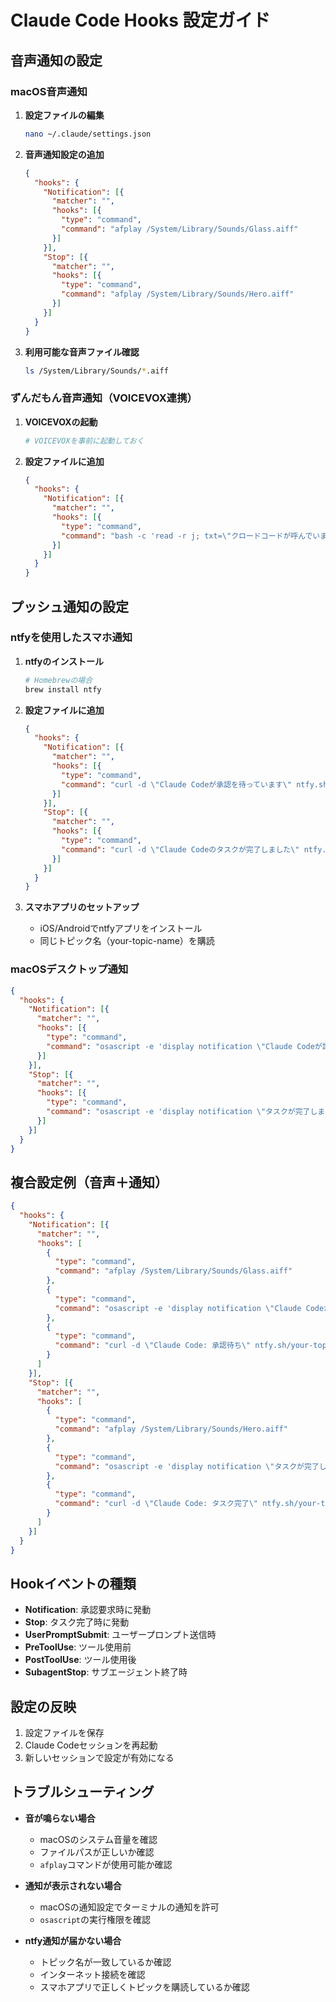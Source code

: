 # Claude Code Hooks 設定ガイド

## 音声通知の設定

### macOS音声通知

1. **設定ファイルの編集**
   ```bash
   nano ~/.claude/settings.json
   ```

2. **音声通知設定の追加**
   ```json
   {
     "hooks": {
       "Notification": [{
         "matcher": "",
         "hooks": [{
           "type": "command",
           "command": "afplay /System/Library/Sounds/Glass.aiff"
         }]
       }],
       "Stop": [{
         "matcher": "",
         "hooks": [{
           "type": "command",
           "command": "afplay /System/Library/Sounds/Hero.aiff"
         }]
       }]
     }
   }
   ```

3. **利用可能な音声ファイル確認**
   ```bash
   ls /System/Library/Sounds/*.aiff
   ```

### ずんだもん音声通知（VOICEVOX連携）

1. **VOICEVOXの起動**
   ```bash
   # VOICEVOXを事前に起動しておく
   ```

2. **設定ファイルに追加**
   ```json
   {
     "hooks": {
       "Notification": [{
         "matcher": "",
         "hooks": [{
           "type": "command",
           "command": "bash -c 'read -r j; txt=\"クロードコードが呼んでいます。\"; f=$(mktemp /tmp/vv_XXXXXX.wav); curl -s -X POST \"http://127.0.0.1:50021/audio_query?speaker=1\" --get --data-urlencode text=\"${txt}\" | curl -s -X POST -H \"Content-Type: application/json\" -d @- \"http://127.0.0.1:50021/synthesis?speaker=1\" -o \"$f\"; afplay \"$f\"; rm \"$f\"'"
         }]
       }]
     }
   }
   ```

## プッシュ通知の設定

### ntfyを使用したスマホ通知

1. **ntfyのインストール**
   ```bash
   # Homebrewの場合
   brew install ntfy
   ```

2. **設定ファイルに追加**
   ```json
   {
     "hooks": {
       "Notification": [{
         "matcher": "",
         "hooks": [{
           "type": "command",
           "command": "curl -d \"Claude Codeが承認を待っています\" ntfy.sh/your-topic-name"
         }]
       }],
       "Stop": [{
         "matcher": "",
         "hooks": [{
           "type": "command",
           "command": "curl -d \"Claude Codeのタスクが完了しました\" ntfy.sh/your-topic-name"
         }]
       }]
     }
   }
   ```

3. **スマホアプリのセットアップ**
   - iOS/Androidでntfyアプリをインストール
   - 同じトピック名（your-topic-name）を購読

### macOSデスクトップ通知

```json
{
  "hooks": {
    "Notification": [{
      "matcher": "",
      "hooks": [{
        "type": "command", 
        "command": "osascript -e 'display notification \"Claude Codeが許可を求めています\" with title \"Claude Code\" subtitle \"確認待ち\" sound name \"Glass\"'"
      }]
    }],
    "Stop": [{
      "matcher": "",
      "hooks": [{
        "type": "command",
        "command": "osascript -e 'display notification \"タスクが完了しました\" with title \"Claude Code\" subtitle \"処理終了\" sound name \"Hero\"'"
      }]
    }]
  }
}
```

## 複合設定例（音声＋通知）

```json
{
  "hooks": {
    "Notification": [{
      "matcher": "",
      "hooks": [
        {
          "type": "command",
          "command": "afplay /System/Library/Sounds/Glass.aiff"
        },
        {
          "type": "command",
          "command": "osascript -e 'display notification \"Claude Codeが許可を求めています\" with title \"Claude Code\" subtitle \"確認待ち\"'"
        },
        {
          "type": "command",
          "command": "curl -d \"Claude Code: 承認待ち\" ntfy.sh/your-topic-name"
        }
      ]
    }],
    "Stop": [{
      "matcher": "",
      "hooks": [
        {
          "type": "command",
          "command": "afplay /System/Library/Sounds/Hero.aiff"
        },
        {
          "type": "command",
          "command": "osascript -e 'display notification \"タスクが完了しました\" with title \"Claude Code\" subtitle \"処理終了\"'"
        },
        {
          "type": "command",
          "command": "curl -d \"Claude Code: タスク完了\" ntfy.sh/your-topic-name"
        }
      ]
    }]
  }
}
```

## Hookイベントの種類

- **Notification**: 承認要求時に発動
- **Stop**: タスク完了時に発動
- **UserPromptSubmit**: ユーザープロンプト送信時
- **PreToolUse**: ツール使用前
- **PostToolUse**: ツール使用後
- **SubagentStop**: サブエージェント終了時

## 設定の反映

1. 設定ファイルを保存
2. Claude Codeセッションを再起動
3. 新しいセッションで設定が有効になる

## トラブルシューティング

- **音が鳴らない場合**
  - macOSのシステム音量を確認
  - ファイルパスが正しいか確認
  - `afplay`コマンドが使用可能か確認

- **通知が表示されない場合**
  - macOSの通知設定でターミナルの通知を許可
  - `osascript`の実行権限を確認

- **ntfy通知が届かない場合**
  - トピック名が一致しているか確認
  - インターネット接続を確認
  - スマホアプリで正しくトピックを購読しているか確認